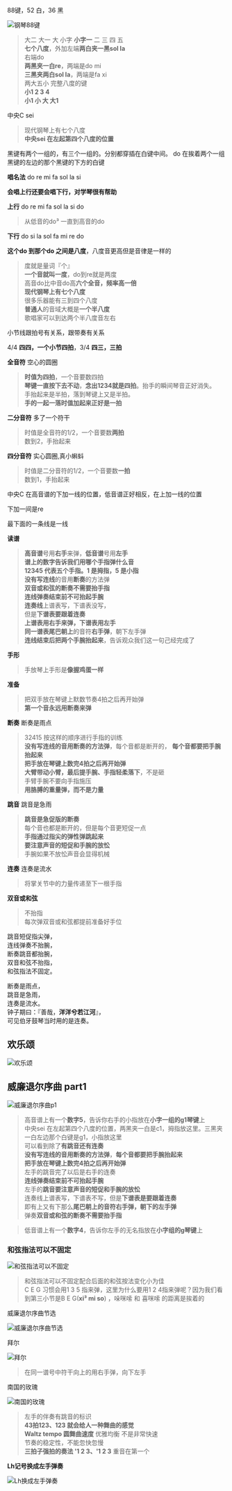 
88键，52 白，36 黑  

![钢琴88键](./img/钢琴88键.jpg) 
> 大二  大一  大  小字 **小字一**  二  三  四  五   
**七个八度**，外加左端**两白夹一黑sol la**  
右端do   
**两黑夹一白re**，两端是do mi   
**三黑夹两白sol la**，两端是fa xi  
两大五小  完整八度的键  
**小1 2 3 4**   
**小1 小 大 大1**   


中央C sei  
> 现代钢琴上有七个八度     
**中央sei 在左起第四个八度的位置**  

黑键有两个一组的，有三个一组的。分别都穿插在白键中间。 do 在挨着两个一组黑键的左边的那个黑键的下方的白键   

**唱名法** do re mi fa sol la si    

**会唱上行还要会唱下行，对学琴很有帮助**    

**上行**  do re mi fa sol la si do   
> 从低音的do³ 一直到高音的do  

**下行**  do si la sol fa mi re  do 

**这个do 到那个do 之间是八度**，八度音更高但是音律是一样的    
> 度就是量词『个』  
**一个音就叫一度**，do到re就是两度  
高音do比中音do高**六个全音，频率高一倍**     
**现代钢琴上有七个八度**  
很多乐器能有三到四个八度  
**普通人**的音域大概是**一个半八度**  
歌唱家可以到达两个半八度音左右  




小节线跟拍号有关系，跟带奏有关系  

4/4 **四四，一个小节四拍**，3/4 **四三，三拍**    

**全音符**  空心的圆圈  
> **时值为四拍**，一个音要数四拍  
**琴键一直按下去不动**，**念出1234就是四拍**。抬手的瞬间琴音正好消失。  
手抬起来是半拍，落到琴键上又是半拍。  
**手的一起一落时值加起来正好是一拍**      

**二分音符**  多了一个符干  
> 时值是全音符的1/2，一个音要数**两拍**  
数到2，手抬起来  

**四分音符**  实心圆圈,真小蝌蚪    
>   时值是二分音符的1/2，一个音要数**一拍**  
数到1，手抬起来  


中央C 在高音谱的下加一线的位置，低音谱正好相反，在上加一线的位置  

下加一间是re    

最下面的一条线是一线  

**读谱**    
> **高音谱**号用**右手**来弹，**低音谱**号用**左手**  
**谱上的数字告诉我们用哪个手指弹什么音**  
**12345 代表五个手指。1 是拇指，5 是小指**    
**没有写连线**的音用**断奏**的方法弹    
 **双音或和弦的断奏不需要抬手指**    
**连线弹奏结束前不可抬起手腕**  
**连奏线**上谱表写，下谱表没写，  
但是**下谱表要跟着连奏**   
**上谱表用右手来弹，下谱表用左手**  
**同一谱表尾巴朝上**的音符**右手弹**，朝下左手弹  
**连线结束后把两个手腕抬起来**，告诉观众我们这一句己经完成了    

**手形**  
> 手放琴上手形是**像握鸡蛋一样**  

**准备**  
> 把双手放在琴键上默数节奏4拍之后再开始弹  
**第一个音永远用断奏来弹**    

**断奏**  断奏是雨点  
> 32415 按这样的顺序进行手指的训练    
**没有写连线的音用断奏的方法弹**，每个音都是断开的，  **每个音都要把手腕抬起来**     
**把手放在琴键上数完4拍之后再开始弹**    
**大臂带动小臂，最后提手腕、手指轻柔落下**，不是砸  
手臂手腕不要向手指施压  
**用胳膊的重量弹，而不是力量**      


**跳音**  跳音是急雨  
> **跳音是急促版的断奏**    
每个音也都是断开的，但是每个音更短促一点  
**手指通过指尖的弹性弹跳起来**  
**要注意声音的短促和手腕的放忪**  
手腕如果不放忪声音会显得机械     

**连奏**  连奏是流水  
> 将掌关节中的力量传递至下一根手指    


**双音或和弦**    
> 不抬指  
每次弹双音或和弦都提前准备好手位    


跳音短促指尖弹，   
连线弹奏不抬腕，    
断奏跳音都抬腕，    
双音和弦不抬指，  
和弦指法不固定。  

断奏是雨点，  
跳音是急雨，  
连奏是流水。   
钟子期曰：『善哉，**洋洋兮若江河**』，  
可见伯牙鼓琴当时用的是连奏。  


## 欢乐颂  

![欢乐颂](./img/欢乐颂.jpg)   


## 威廉退尔序曲 part1 
  
![威廉退尔序曲p1](./img/威廉退尔序曲p1.jpg)  

> 高音谱上有一个**数字5**，告诉你右手的小指放在**小字一组的g1琴键**上    
中央sei 在左起第四个八度的位置，两黑夹一白是c1，拇指放这里。三黑夹一白左边那个白键是g1，小指放这里       
可以看到除了**有跳音还有连奏**    
**没有写连线的音用断奏的方法弹**，**每个音都要把手腕抬起来**     
**把手放在琴键上数完4拍之后再开始弹**    
左手的跳音完了以后是右手的连奏  
**连线弹奏结束前不可抬起手腕**     
左手的**跳音要注意声音的短促和手腕的放忪**    
连奏线上谱表写，下谱表不写，但是**下谱表是要跟着连奏**  
即有上又有下那么**尾巴朝上的音符右手弹，朝下的左手弹**    
弹奏**双音或和弦的断奏不需要抬手指**     


> 低音谱上有一个**数字4**，告诉你左手的无名指放在**小字组的g琴键**上    

### 和弦指法可以不固定
![和弦指法可以不固定](./img/和弦指法可以不固定配合后面变化小为佳.jpg)    
> 和弦指法可以不固定配合后面的和弦按法变化小为佳  
C E G 习惯会用1 3 5 指来弹，这里为什么要用1 2 4指来弹呢？因为我们看到第三小节是B E G(**xi³ mi so**)  ，哚咪嗦 和 喜咪嗦 的距离是挨着的  




 威廉退尔序曲节选 

![威廉退尔序曲节选](./img/威廉退尔序曲节选.jpg)

拜尔  

![拜尔](./img/拜尔.jpg)   

> 在同一谱号中符干向上的用右手弹，向下左手  
  
南国的玫瑰  

![南国的玫瑰](./img/南国的玫瑰.jpg)   

> 左手的伴奏有跳音的标识  
**43拍123、123 就会给人一种舞曲的感觉**    
**Waltz tempo 圆舞曲速度**   优雅均衡 不是非常快速  
节奏的稳定性，不能忽快忽慢   
**三拍子强拍的奏法  '1 2 3、'1 2 3**  重音在第一个  

**Lh记号换成左手弹奏**

![Lh换成左手弹奏](./img/Lh换成左手弹奏-南国的玫瑰.jpg)   


